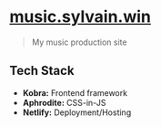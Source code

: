 # [music.sylvain.win](https://music.sylvain.win)

> My music production site

## Tech Stack

- **Kobra:** Frontend framework
- **Aphrodite:** CSS-in-JS
- **Netlify:** Deployment/Hosting
